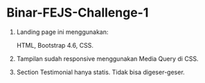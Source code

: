 # Binar-FEJS-Challenge-1

1. Landing page ini menggunakan: 
    
    HTML, Bootstrap 4.6, CSS.

2. Tampilan sudah responsive menggunakan Media Query di CSS.

3. Section Testimonial hanya statis. Tidak bisa digeser-geser.
